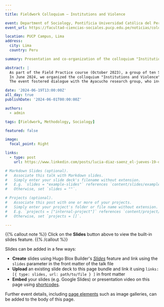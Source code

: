 ```yaml
---
---
title: Fieldwork Colloquium — Institutions and Violence

event: Department of Sociology, Pontificia Universidad Católica del Perú (PUCP)
event_url: https://facultad-ciencias-sociales.pucp.edu.pe/noticias/coloquio-de-trabajo-de-campo-instituciones-y-violencia/

location: PUCP Campus, Lima
address:
  city: Lima
  country: Peru

summary: Presentation and co-organization of the colloquium "Institutions and Violence," sharing methodological challenges and lessons from prison fieldwork in Cusco.

abstract: |
  As part of the Field Practice course (October 2023), a group of ten Sociology students conducted research in Cusco’s male and female prisons—recognized as some of the most productive correctional facilities in Peru. The project examined the economic and labor dimensions of incarcerated individuals and their connections with the outside world.  
  In June 2024, we organized the colloquium "Institutions and Violence" to disseminate research findings and methodological lessons. I presented in the panel "Methodology, Challenges, and Learnings," alongside Enmanuel Villar Paredes, where we discussed strategies for working with vulnerable populations, the importance of thorough pre-fieldwork preparation, and the need for flexible methodologies.  
  The event fostered dialogue with the Ayacucho research group, who investigated gender-based violence in educational institutions, creating a space for collective learning and exchange.

date: '2024-06-19T13:00:00Z'
all_day: true
publishDate: '2024-06-01T00:00:00Z'

authors:
  - admin

tags: [Fieldwork, Methodology, Sociology]

featured: false

image:
  focal_point: Right

links:
  - type: post
    url: https://www.linkedin.com/posts/lucia-diaz-saenz_el-jueves-19-de-junio-se-realiz%C3%B3-el-coloquio-activity-7349516484638863361-jnw1?utm_source=share&utm_medium=member_desktop&rcm=ACoAACjvPXgBNj8aTIBpquH2fRpcxWB0kBqiTsk

# Markdown Slides (optional).
#   Associate this talk with Markdown slides.
#   Simply enter your slide deck's filename without extension.
#   E.g. `slides = "example-slides"` references `content/slides/example-slides.md`.
#   Otherwise, set `slides = ""`.

# Projects (optional).
#   Associate this post with one or more of your projects.
#   Simply enter your project's folder or file name without extension.
#   E.g. `projects = ["internal-project"]` references `content/project/deep-learning/index.md`.
#   Otherwise, set `projects = []`.

---
```


{{% callout note %}}
Click on the **Slides** button above to view the built-in slides feature.
{{% /callout %}}

Slides can be added in a few ways:

- **Create** slides using Hugo Blox Builder's [_Slides_](https://docs.hugoblox.com/reference/content-types/) feature and link using the `slides` parameter in the front matter of the talk file
- **Upload** an existing slide deck to this page bundle and link it using `links: [{ type: slides, url: path/to/file } ]` in front matter
- **Embed** your slides (e.g. Google Slides) or presentation video on this page using [shortcodes](https://docs.hugoblox.com/reference/markdown/).

Further event details, including [page elements](https://docs.hugoblox.com/reference/markdown/) such as image galleries, can be added to the body of this page.
